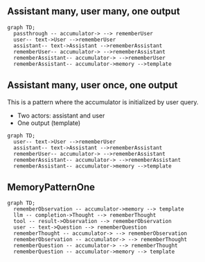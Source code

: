 ## Assistant many, user many, one output

```mermaid
graph TD;
  passthrough -- accumulator-> --> rememberUser
  user-- text->User -->rememberUser
  assistant-- text->Assistant -->rememberAssistant
  rememberUser-- accumulator-> -->rememberAssistant
  rememberAssistant-- accumulator-> -->rememberUser
  rememberAssistant-- accumulator->memory -->template
```

## Assistant many, user once, one output

This is a pattern where the accumulator is initialized by user query.

- Two actors: assistant and user
- One output (template)

```mermaid
graph TD;
  user-- text->User -->rememberUser
  assistant-- text->Assistant -->rememberAssistant
  rememberUser-- accumulator-> -->rememberAssistant
  rememberAssistant-- accumulator-> -->rememberAssistant
  rememberAssistant-- accumulator->memory -->template
```

## MemoryPatternOne

```mermaid
graph TD;
  rememberObservation -- accumulator->memory --> template
  llm -- completion->Thought --> rememberThought
  tool -- result->Observation --> rememberObservation
  user -- text->Question --> rememberQuestion
  rememberThought -- accumulator-> --> rememberObservation
  rememberObservation -- accumulator-> --> rememberThought
  rememberQuestion -- accumulator-> --> rememberThought
  rememberQuestion -- accumulator->memory --> template
```
